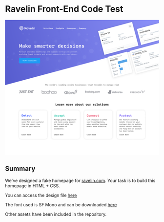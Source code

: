 # Ravelin Front-End Code Test

![mock](https://github.com/unravelin/fe-code-test/blob/master/mock.png?raw=true)

## Summary

We've designed a fake homepage for [ravelin.com](https://www.ravelin.com/). Your task is to build this homepage in HTML + CSS. 

You can access the design file [here](https://www.figma.com/file/suFt9XnKDnSKWe2VfGfIAx/Ravelin-Website-Code-Test?node-id=0%3A1)

The font used is SF Mono and can be downloaded [here](https://developer.apple.com/fonts/)

Other assets have been included in the repository.

